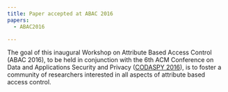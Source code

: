 ```yaml
---
title: Paper accepted at ABAC 2016
papers:
  - ABAC2016

---
```


The goal of this inaugural Workshop on Attribute Based Access Control (ABAC 2016), to be held in conjunction with the 6th ACM Conference on Data and Applications Security and Privacy ([CODASPY 2016](https://sites.google.com/site/codaspy20162/)), is to foster a community of researchers interested in all aspects of attribute based access control. 